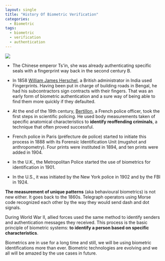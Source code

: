```yaml
---
layout: single
title: "History Of Biometric Verification"
categories:
  - Biometric
tags:
  - biometric
  - verification
  - authentication
---
```


<img align="center" src="https://www.dropbox.com/s/37lfvm9yzp1gyt9/History_of_biometric_verification.png">

- The Chinese emperor Ts'in, she was already authenticating specific seals with a fingerprint way back in the second century B.

- In 1858 [William James Herschel](https://en.wikipedia.org/wiki/Sir_William_Herschel%2c_2nd_Baronet), a British administrator in India used Fingerprints. Having been put in charge of building roads in Bengal, he had his subcontractors sign contracts with their fingers. That was an early form of biometric authentication and a sure way of being able to find them more quickly if they defaulted.

- At the end of the 19th century, [Bertillon](https://www.nlm.nih.gov/exhibition/visibleproofs/galleries/technologies/bertillon.html), a French police officer, took the first steps in scientific policing. He used body measurements taken of specific anatomical characteristics to **identify reoffending criminals**, a technique that often proved successful.

- French police in Paris (préfecture de police) started to initiate this process in 1888 with its Forensic Identification Unit (mugshot and anthropometry). Four prints were instituted in 1894, and ten prints were added in 1904.

- In the U.K., the Metropolitan Police started the use of biometrics for identification in 1901. 

- In the U.S., it was initiated by the New York police in 1902 and by the FBI in 1924. 

**The measurement of unique patterns** (aka behavioural biometrics) is not new either. It goes back to the 1860s. Telegraph operators using Morse code recognized each other by the way they would send dash and dot signals.
 
During World War II, allied forces used the same method to identify senders and authentication messages they received.
This process is the basic principle of biometric systems: **to identify a person based on specific characteristics**.
 
Biometrics are in use for a long time and still, we will be using biometric identifications more than ever. Biometric technologies are evolving and we all will be amazed by the use cases in future.

